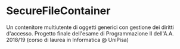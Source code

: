 # SecureFileContainer
Un contenitore multiutente di oggetti generici con gestione dei diritti d'accesso. Progetto finale dell'esame di Programmazione II dell'A.A. 2018/19 (corso di laurea in Informatica @ UniPisa)
